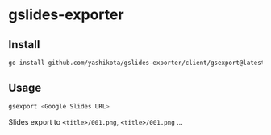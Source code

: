 # gslides-exporter

## Install

```sh
go install github.com/yashikota/gslides-exporter/client/gsexport@latest
```

## Usage

```sh
gsexport <Google Slides URL>
```

Slides export to `<title>/001.png`, `<title>/001.png` ...
